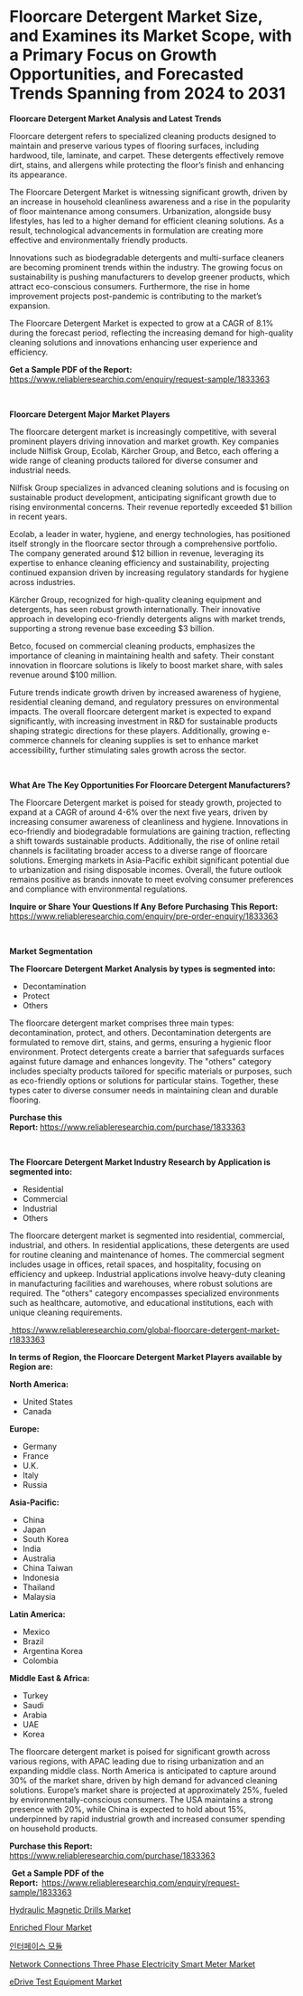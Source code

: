 <p><h1>Floorcare Detergent Market Size, and Examines its Market Scope, with a Primary Focus on Growth Opportunities, and Forecasted Trends Spanning from 2024 to 2031</h1></p><p><strong>Floorcare Detergent Market Analysis and Latest Trends</strong></p>
<p><p>Floorcare detergent refers to specialized cleaning products designed to maintain and preserve various types of flooring surfaces, including hardwood, tile, laminate, and carpet. These detergents effectively remove dirt, stains, and allergens while protecting the floor’s finish and enhancing its appearance.</p><p>The Floorcare Detergent Market is witnessing significant growth, driven by an increase in household cleanliness awareness and a rise in the popularity of floor maintenance among consumers. Urbanization, alongside busy lifestyles, has led to a higher demand for efficient cleaning solutions. As a result, technological advancements in formulation are creating more effective and environmentally friendly products. </p><p>Innovations such as biodegradable detergents and multi-surface cleaners are becoming prominent trends within the industry. The growing focus on sustainability is pushing manufacturers to develop greener products, which attract eco-conscious consumers. Furthermore, the rise in home improvement projects post-pandemic is contributing to the market’s expansion.</p><p>The Floorcare Detergent Market is expected to grow at a CAGR of 8.1% during the forecast period, reflecting the increasing demand for high-quality cleaning solutions and innovations enhancing user experience and efficiency.</p></p>
<p><strong>Get a Sample PDF of the Report:&nbsp;</strong> <a href="https://www.reliableresearchiq.com/enquiry/request-sample/1833363?utm_campaign=1102&utm_medium=2&utm_source=Github&utm_content=ia&utm_term=30102024&utm_id=floorcare-detergent">https://www.reliableresearchiq.com/enquiry/request-sample/1833363</a></p>
<p>&nbsp;</p>
<p><strong>Floorcare Detergent Major Market Players</strong></p>
<p><p>The floorcare detergent market is increasingly competitive, with several prominent players driving innovation and market growth. Key companies include Nilfisk Group, Ecolab, Kärcher Group, and Betco, each offering a wide range of cleaning products tailored for diverse consumer and industrial needs.</p><p>Nilfisk Group specializes in advanced cleaning solutions and is focusing on sustainable product development, anticipating significant growth due to rising environmental concerns. Their revenue reportedly exceeded $1 billion in recent years.</p><p>Ecolab, a leader in water, hygiene, and energy technologies, has positioned itself strongly in the floorcare sector through a comprehensive portfolio. The company generated around $12 billion in revenue, leveraging its expertise to enhance cleaning efficiency and sustainability, projecting continued expansion driven by increasing regulatory standards for hygiene across industries.</p><p>Kärcher Group, recognized for high-quality cleaning equipment and detergents, has seen robust growth internationally. Their innovative approach in developing eco-friendly detergents aligns with market trends, supporting a strong revenue base exceeding $3 billion.</p><p>Betco, focused on commercial cleaning products, emphasizes the importance of cleaning in maintaining health and safety. Their constant innovation in floorcare solutions is likely to boost market share, with sales revenue around $100 million.</p><p>Future trends indicate growth driven by increased awareness of hygiene, residential cleaning demand, and regulatory pressures on environmental impacts. The overall floorcare detergent market is expected to expand significantly, with increasing investment in R&D for sustainable products shaping strategic directions for these players. Additionally, growing e-commerce channels for cleaning supplies is set to enhance market accessibility, further stimulating sales growth across the sector.</p></p>
<p>&nbsp;</p>
<p><strong>What Are The Key Opportunities For Floorcare Detergent Manufacturers?</strong></p>
<p><p>The Floorcare Detergent market is poised for steady growth, projected to expand at a CAGR of around 4-6% over the next five years, driven by increasing consumer awareness of cleanliness and hygiene. Innovations in eco-friendly and biodegradable formulations are gaining traction, reflecting a shift towards sustainable products. Additionally, the rise of online retail channels is facilitating broader access to a diverse range of floorcare solutions. Emerging markets in Asia-Pacific exhibit significant potential due to urbanization and rising disposable incomes. Overall, the future outlook remains positive as brands innovate to meet evolving consumer preferences and compliance with environmental regulations.</p></p>
<p><strong>Inquire or Share Your Questions If Any Before Purchasing This Report:</strong> <a href="https://www.reliableresearchiq.com/enquiry/pre-order-enquiry/1833363?utm_campaign=1102&utm_medium=2&utm_source=Github&utm_content=ia&utm_term=30102024&utm_id=floorcare-detergent">https://www.reliableresearchiq.com/enquiry/pre-order-enquiry/1833363</a></p>
<p>&nbsp;</p>
<p><strong>Market Segmentation</strong></p>
<p><strong>The Floorcare Detergent Market Analysis by types is segmented into:</strong></p>
<p><ul><li>Decontamination</li><li>Protect</li><li>Others</li></ul></p>
<p><p>The floorcare detergent market comprises three main types: decontamination, protect, and others. Decontamination detergents are formulated to remove dirt, stains, and germs, ensuring a hygienic floor environment. Protect detergents create a barrier that safeguards surfaces against future damage and enhances longevity. The "others" category includes specialty products tailored for specific materials or purposes, such as eco-friendly options or solutions for particular stains. Together, these types cater to diverse consumer needs in maintaining clean and durable flooring.</p></p>
<p><strong>Purchase this Report:&nbsp;</strong><a href="https://www.reliableresearchiq.com/purchase/1833363?utm_campaign=1102&utm_medium=2&utm_source=Github&utm_content=ia&utm_term=30102024&utm_id=floorcare-detergent">https://www.reliableresearchiq.com/purchase/1833363</a></p>
<p>&nbsp;</p>
<p><strong>The Floorcare Detergent Market Industry Research by Application is segmented into:</strong></p>
<p><ul><li>Residential</li><li>Commercial</li><li>Industrial</li><li>Others</li></ul></p>
<p><p>The floorcare detergent market is segmented into residential, commercial, industrial, and others. In residential applications, these detergents are used for routine cleaning and maintenance of homes. The commercial segment includes usage in offices, retail spaces, and hospitality, focusing on efficiency and upkeep. Industrial applications involve heavy-duty cleaning in manufacturing facilities and warehouses, where robust solutions are required. The "others" category encompasses specialized environments such as healthcare, automotive, and educational institutions, each with unique cleaning requirements.</p></p>
<p><a href="https://www.reliableresearchiq.com/global-floorcare-detergent-market-r1833363?utm_campaign=1102&utm_medium=2&utm_source=Github&utm_content=ia&utm_term=30102024&utm_id=floorcare-detergent">&nbsp;https://www.reliableresearchiq.com/global-floorcare-detergent-market-r1833363</a></p>
<p><strong>In terms of Region, the Floorcare Detergent Market Players available by Region are:</strong></p>
<p>
    <p> <strong> North America: </strong>
        <ul>
            <li>United States</li>
            <li>Canada</li>
        </ul>
        </p> 
    <p> <strong> Europe: </strong>
        <ul>
            <li>Germany</li>
            <li>France</li>
            <li>U.K.</li>
            <li>Italy</li>
            <li>Russia</li>
        </ul>
        </p> 
    <p> <strong> Asia-Pacific: </strong>
        <ul>
            <li>China</li>
            <li>Japan</li>
            <li>South Korea</li>
            <li>India</li>
            <li>Australia</li>
            <li>China Taiwan</li>
            <li>Indonesia</li>
            <li>Thailand</li>
            <li>Malaysia</li>
        </ul>
        </p> 
    <p> <strong> Latin America: </strong>
        <ul>
            <li>Mexico</li>
            <li>Brazil</li>
            <li>Argentina Korea</li>
            <li>Colombia</li>
        </ul>
        </p> 
    <p> <strong> Middle East & Africa: </strong>
        <ul>
            <li>Turkey</li>
            <li>Saudi</li>
            <li>Arabia</li>
            <li>UAE</li>
            <li>Korea</li>
        </ul>
    </p>
    </p>
<p><p>The floorcare detergent market is poised for significant growth across various regions, with APAC leading due to rising urbanization and an expanding middle class. North America is anticipated to capture around 30% of the market share, driven by high demand for advanced cleaning solutions. Europe’s market share is projected at approximately 25%, fueled by environmentally-conscious consumers. The USA maintains a strong presence with 20%, while China is expected to hold about 15%, underpinned by rapid industrial growth and increased consumer spending on household products.</p></p>
<p><strong>Purchase this Report: </strong><a href="https://www.reliableresearchiq.com/purchase/1833363?utm_campaign=1102&utm_medium=2&utm_source=Github&utm_content=ia&utm_term=30102024&utm_id=floorcare-detergent">https://www.reliableresearchiq.com/purchase/1833363</a></p>
<p>&nbsp;<strong>Get a Sample PDF of the Report:&nbsp;&nbsp;</strong><a href="https://www.reliableresearchiq.com/enquiry/request-sample/1833363?utm_campaign=1102&utm_medium=2&utm_source=Github&utm_content=ia&utm_term=30102024&utm_id=floorcare-detergent">https://www.reliableresearchiq.com/enquiry/request-sample/1833363</a></p>
<p><strong></strong></p>
<p><p><a href="https://github.com/iva0ei4r/Market-Research-Report-List-1/blob/main/hydraulic-magnetic-drills-market.md?utm_campaign=1102&utm_medium=2&utm_source=Github&utm_content=ia&utm_term=30102024&utm_id=floorcare-detergent">Hydraulic Magnetic Drills Market</a></p><p><a href="https://www.linkedin.com/pulse/market-dynamics-future-trends-global-enriched-flour-sector-forecasted-syp4e?utm_campaign=1102&utm_medium=2&utm_source=Github&utm_content=ia&utm_term=30102024&utm_id=floorcare-detergent">Enriched Flour Market</a></p><p><a href="https://github.com/laholand/Market-Research-Report-List-6/blob/main/749075021408.md?utm_campaign=1102&utm_medium=2&utm_source=Github&utm_content=ia&utm_term=30102024&utm_id=floorcare-detergent">인터페이스 모듈</a></p><p><a href="https://issuu.com/reportprime-2/docs/network-connections-three-phase-ele_5890080b2dd049?utm_campaign=1102&utm_medium=2&utm_source=Github&utm_content=ia&utm_term=30102024&utm_id=floorcare-detergent">Network Connections Three Phase Electricity Smart Meter Market</a></p><p><a href="https://github.com/felipahorkby/Market-Research-Report-List-1/blob/main/edrive-test-equipment-market.md?utm_campaign=1102&utm_medium=2&utm_source=Github&utm_content=ia&utm_term=30102024&utm_id=floorcare-detergent">eDrive Test Equipment Market</a></p></p>